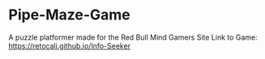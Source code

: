 # Pipe-Maze-Game

A puzzle platformer made for the Red Bull Mind Gamers Site
Link to Game: https://retocali.github.io/Info-Seeker
